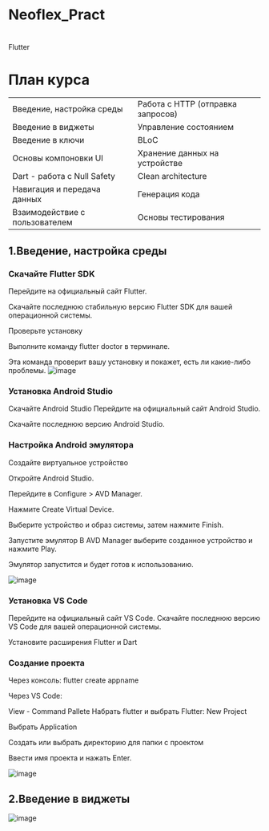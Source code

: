 # Neoflex_Pract

# 
Flutter<!-- описание репозитория -->

# План курса
|  |                                                      |
|----------|-----------------------------------------------------------------|
| Введение, настройка среды       | Работа с HTTP (отправка запросов)    |
| Введение в виджеты              |                                         Управление состоянием               |
| Введение в ключи                |        BLoC    |
| Основы компоновки UI            |                Хранение данных на устройстве                       |
| Dart - работа с Null Safety     | Clean architecture                            |
| Навигация и передача данных     | Генерация кода                                        |
| Взаимодействие с пользователем  |Основы тестирования                             |
<!--Установка-->
## 1.Введение, настройка среды 
### Скачайте Flutter SDK
Перейдите на официальный сайт Flutter.

Скачайте последнюю стабильную версию Flutter SDK для вашей операционной системы.

Проверьте установку

Выполните команду flutter doctor в терминале.

Эта команда проверит вашу установку и покажет, есть ли какие-либо проблемы.
![image](https://github.com/user-attachments/assets/8408b3ee-4e14-4543-b7e8-5719182cde9a)

###  Установка Android Studio
 Скачайте Android Studio
Перейдите на официальный сайт Android Studio.

Скачайте последнюю версию Android Studio.

### Настройка Android эмулятора

Создайте виртуальное устройство

Откройте Android Studio.

Перейдите в Configure > AVD Manager.

Нажмите Create Virtual Device.

Выберите устройство и образ системы, затем нажмите Finish.

 Запустите эмулятор
В AVD Manager выберите созданное устройство и нажмите Play.

Эмулятор запустится и будет готов к использованию.

![image](https://github.com/user-attachments/assets/cc0f7863-7f15-4dfe-8619-eb8d4611e2d9)

### Установка VS Code

Перейдите на официальный сайт VS Code. Скачайте последнюю версию VS Code для вашей операционной системы.

Установите расширения Flutter и Dart

### Создание проекта

Через консоль: flutter create appname

Через  VS Code:

View - Command Pallete
Набрать flutter и выбрать Flutter: New Project

Выбрать  Application

Создать или выбрать директорию для папки с проектом

Ввести имя проекта и нажать Enter.

![image](https://github.com/user-attachments/assets/137743fc-2f05-42a7-9375-d836ffd7308a)

## 2.Введение в виджеты
![image](https://github.com/user-attachments/assets/faa746a6-0473-423e-b44c-72e527e6a64e)
